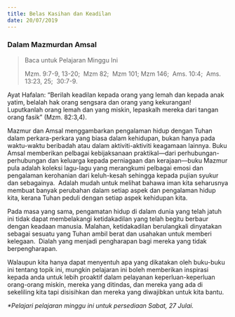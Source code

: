 ```yaml
---
title: Belas Kasihan dan Keadilan
date: 20/07/2019
---
```


### Dalam Mazmurdan Amsal

> <p>Baca untuk Pelajaran Minggu Ini</p>
> Mzm. 9:7-9, 13-20;  Mzm 82;  Mzm 101; Mzm 146;  Ams. 10:4;  Ams. 13:23, 25;  30:7-9.

Ayat Hafalan: “Berilah keadilan kepada orang yang lemah dan kepada anak yatim, belalah hak orang sengsara dan orang yang kekurangan!  Luputkanlah orang lemah dan yang miskin, lepaskalh mereka dari tangan orang fasik” (Mzm. 82:3,4).

Mazmur dan Amsal menggambarkan pengalaman hidup dengan Tuhan dalam perkara-perkara yang biasa dalam kehidupan, bukan hanya pada waktu-waktu beribadah atau dalam aktiviti-aktiviti keagamaan lainnya. Buku Amsal memberikan pelbagai kebijaksanaan praktikal—dari perhubungan-perhubungan dan keluarga kepada perniagaan dan kerajaan—buku Mazmur pula adalah koleksi lagu-lagu yang merangkumi pelbagai emosi dan pengalaman kerohanian dari keluh-kesah sehingga kepada pujian syukur dan sebagainya.  Adalah mudah untuk melihat bahawa iman kita seharusnya membuat banyak perubahan dalam setiap aspek dan pengalaman hidup kita, kerana Tuhan peduli dengan setiap aspek kehidupan kita.

Pada masa yang sama, pengamatan hidup di dalam dunia yang telah jatuh ini tidak dapat membelakangi ketidakadilan yang telah begitu berbaur dengan keadaan manusia. Malahan, ketidakadilan berulangkali dinyatakan sebagai sesuatu yang Tuhan ambil berat dan usahakan untuk memberi kelegaan.  Dialah yang menjadi pengharapan bagi mereka yang tidak berpengharapan.

Walaupun kita hanya dapat menyentuh apa yang dikatakan oleh buku-buku ini tentang topik ini, mungkin pelajaran ini boleh memberikan inspirasi kepada anda untuk lebih proaktif dalam pelayanan keperluan-keperluan orang-orang miskin, mereka yang ditindas, dan mereka yang ada di sekeliling kita tapi disisihkan dan mereka yang diwajibkan untuk kita bantu.

_*Pelajari pelajaran minggu ini untuk persediaan Sabat, 27 Julai._